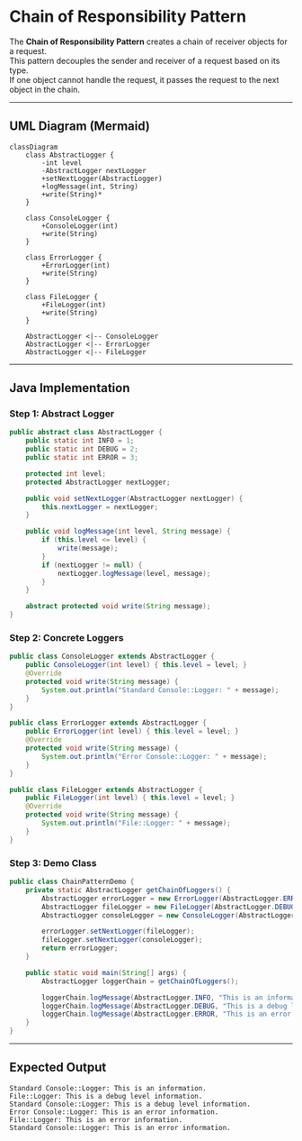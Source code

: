 
# Chain of Responsibility Pattern

The **Chain of Responsibility Pattern** creates a chain of receiver objects for a request.  
This pattern decouples the sender and receiver of a request based on its type.  
If one object cannot handle the request, it passes the request to the next object in the chain.

---

## UML Diagram (Mermaid)
```mermaid
classDiagram
    class AbstractLogger {
        -int level
        -AbstractLogger nextLogger
        +setNextLogger(AbstractLogger)
        +logMessage(int, String)
        +write(String)*
    }
    
    class ConsoleLogger {
        +ConsoleLogger(int)
        +write(String)
    }
    
    class ErrorLogger {
        +ErrorLogger(int)
        +write(String)
    }
    
    class FileLogger {
        +FileLogger(int)
        +write(String)
    }
    
    AbstractLogger <|-- ConsoleLogger
    AbstractLogger <|-- ErrorLogger
    AbstractLogger <|-- FileLogger
```

---

## Java Implementation

### Step 1: Abstract Logger
```java
public abstract class AbstractLogger {
    public static int INFO = 1;
    public static int DEBUG = 2;
    public static int ERROR = 3;

    protected int level;
    protected AbstractLogger nextLogger;

    public void setNextLogger(AbstractLogger nextLogger) {
        this.nextLogger = nextLogger;
    }

    public void logMessage(int level, String message) {
        if (this.level <= level) {
            write(message);
        }
        if (nextLogger != null) {
            nextLogger.logMessage(level, message);
        }
    }

    abstract protected void write(String message);
}
```

### Step 2: Concrete Loggers
```java
public class ConsoleLogger extends AbstractLogger {
    public ConsoleLogger(int level) { this.level = level; }
    @Override
    protected void write(String message) {
        System.out.println("Standard Console::Logger: " + message);
    }
}

public class ErrorLogger extends AbstractLogger {
    public ErrorLogger(int level) { this.level = level; }
    @Override
    protected void write(String message) {
        System.out.println("Error Console::Logger: " + message);
    }
}

public class FileLogger extends AbstractLogger {
    public FileLogger(int level) { this.level = level; }
    @Override
    protected void write(String message) {
        System.out.println("File::Logger: " + message);
    }
}
```

### Step 3: Demo Class
```java
public class ChainPatternDemo {
    private static AbstractLogger getChainOfLoggers() {
        AbstractLogger errorLogger = new ErrorLogger(AbstractLogger.ERROR);
        AbstractLogger fileLogger = new FileLogger(AbstractLogger.DEBUG);
        AbstractLogger consoleLogger = new ConsoleLogger(AbstractLogger.INFO);

        errorLogger.setNextLogger(fileLogger);
        fileLogger.setNextLogger(consoleLogger);
        return errorLogger;
    }

    public static void main(String[] args) {
        AbstractLogger loggerChain = getChainOfLoggers();

        loggerChain.logMessage(AbstractLogger.INFO, "This is an information.");
        loggerChain.logMessage(AbstractLogger.DEBUG, "This is a debug level information.");
        loggerChain.logMessage(AbstractLogger.ERROR, "This is an error information.");
    }
}
```

---

## Expected Output
```
Standard Console::Logger: This is an information.
File::Logger: This is a debug level information.
Standard Console::Logger: This is a debug level information.
Error Console::Logger: This is an error information.
File::Logger: This is an error information.
Standard Console::Logger: This is an error information.
```
